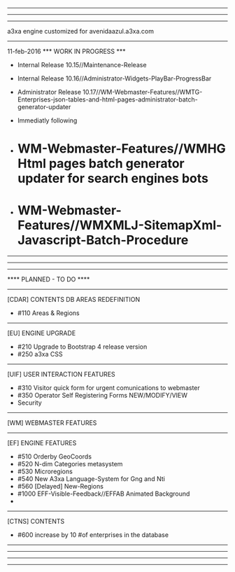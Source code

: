 *************************************************
*************************************************
*************************************************
a3xa engine customized for avenidaazul.a3xa.com 
*************************************************

11-feb-2016 *** WORK IN PROGRESS ***

- Internal Release 10.15//Maintenance-Release 
- Internal Release 10.16//Administrator-Widgets-PlayBar-ProgressBar
- Administrator Release 10.17//WM-Webmaster-Features//WMTG-Enterprises-json-tables-and-html-pages-administrator-batch-generator-updater

- Immediatly following
* # WM-Webmaster-Features//WMHG Html pages batch generator updater for search engines bots
* # WM-Webmaster-Features//WMXMLJ-SitemapXml-Javascript-Batch-Procedure

*************************************************
*************************************************
*************************************************
**** PLANNED - TO DO ****


______________________________________________

[CDAR] CONTENTS DB AREAS REDEFINITION

* #110 Areas & Regions   

______________________________________________

[EU] ENGINE UPGRADE

* #210 Upgrade to Bootstrap 4 release version 
* #250 a3xa CSS 

______________________________________________

[UIF] USER INTERACTION FEATURES

* #310 Visitor quick form for urgent comunications to webmaster 
* #350 Operator Self Registering Forms NEW/MODIFY/VIEW 
* Security

______________________________________________

[WM] WEBMASTER FEATURES





______________________________________________

[EF] ENGINE FEATURES

* #510 Orderby GeoCoords 
* #520 N-dim Categories metasystem 
* #530 Microregions 
* #540 New A3xa Language-System for Gng and Nti
* #560 [Delayed] New-Regions
* #1000 EFF-Visible-Feedback//EFFAB Animated Background
* 

______________________________________________

[CTNS] CONTENTS

* #600 increase by 10 #of enterprises in the database 

______________________________________________
*************************************************
*************************************************
*************************************************



